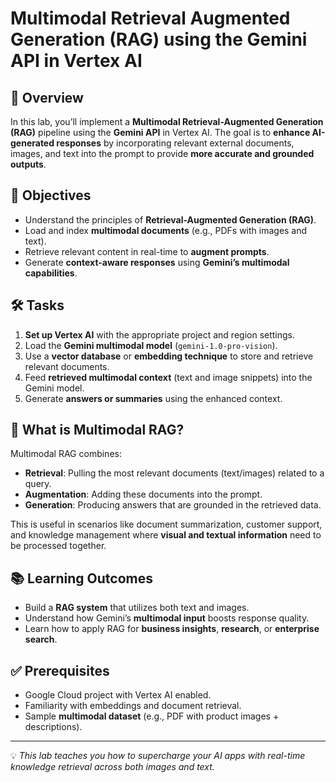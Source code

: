 # Multimodal Retrieval Augmented Generation (RAG) using the Gemini API in Vertex AI

## 📖 Overview

In this lab, you’ll implement a **Multimodal Retrieval-Augmented Generation (RAG)** pipeline using the **Gemini API** in Vertex AI. The goal is to **enhance AI-generated responses** by incorporating relevant external documents, images, and text into the prompt to provide **more accurate and grounded outputs**.

## 🎯 Objectives

- Understand the principles of **Retrieval-Augmented Generation (RAG)**.
- Load and index **multimodal documents** (e.g., PDFs with images and text).
- Retrieve relevant content in real-time to **augment prompts**.
- Generate **context-aware responses** using **Gemini’s multimodal capabilities**.

## 🛠️ Tasks

1. **Set up Vertex AI** with the appropriate project and region settings.
2. Load the **Gemini multimodal model** (`gemini-1.0-pro-vision`).
3. Use a **vector database** or **embedding technique** to store and retrieve relevant documents.
4. Feed **retrieved multimodal context** (text and image snippets) into the Gemini model.
5. Generate **answers or summaries** using the enhanced context.

## 🧠 What is Multimodal RAG?

Multimodal RAG combines:

- **Retrieval**: Pulling the most relevant documents (text/images) related to a query.
- **Augmentation**: Adding these documents into the prompt.
- **Generation**: Producing answers that are grounded in the retrieved data.

This is useful in scenarios like document summarization, customer support, and knowledge management where **visual and textual information** need to be processed together.

## 📚 Learning Outcomes

- Build a **RAG system** that utilizes both text and images.
- Understand how Gemini’s **multimodal input** boosts response quality.
- Learn how to apply RAG for **business insights**, **research**, or **enterprise search**.

## ✅ Prerequisites

- Google Cloud project with Vertex AI enabled.
- Familiarity with embeddings and document retrieval.
- Sample **multimodal dataset** (e.g., PDF with product images + descriptions).

---

💡 _This lab teaches you how to supercharge your AI apps with real-time knowledge retrieval across both images and text._
